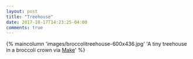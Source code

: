 ```yaml
---
layout: post
title: "Treehouse"
date: 2017-10-17T14:23:25-04:00
comments: true
---
```


{% maincolumn 'images/broccolitreehouse-600x436.jpg' 'A tiny treehouse in a broccoli crown via <a href="https://makezine.com/2011/07/01/a-tiny-toothpick-treehouse-in-a-bitty-broccoli-tree/">Make</a>' %}
